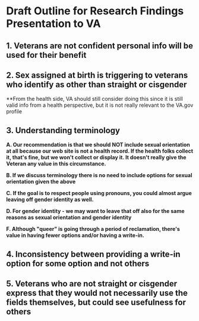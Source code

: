 # Draft Outline for Research Findings Presentation to VA
##	1. Veterans are not confident personal info will be used for their benefit

##	2. Sex assigned at birth is triggering to veterans who identify as other than straight or cisgender

   **From the health side, VA should still consider doing this since it is still valid info from a health perspective, but it is not really relevant to the VA.gov profile
   
##	3. Understanding terminology

  **A. Our recommendation is that we should NOT include sexual orientation at all because our web site is not a health record.  If the health folks collect it, that's fine, but we won't collect or display it.  It doesn't really give the Veteran any value in this circumstance.**

  **B. If we discuss terminology there is no need to include options for sexual orientation given the above**

 **C. If the goal is to respect people using pronouns, you could almost argue leaving off gender identity as well.**

  **D. For gender identity - we may want to leave that off also for the same reasons as sexual orientation and gender identity**
 
 **F. Although "queer" is going through a period of reclamation, there's value in having fewer options and/or having a write-in.**

##	4. Inconsistency between providing a write-in option for some option and not others 

##	5. Veterans who are not straight or cisgender express that they would not necessarily use the fields themselves, but could see usefulness for others

